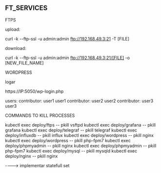 ## FT_SERVICES


FTPS

upload:

curl -k --ftp-ssl -u admin:admin ftp://192.168.49.3:21 -T [FILE]

download:

curl -k --ftp-ssl -u admin:admin ftp://192.168.49.3:21/[FILE] -o [NEW_FILE_NAME]

WORDPRESS

logar

https://IP:5050/wp-login.php

users:
contributor: user1 user1
contributor: user2 user2
contributor: user3 user3



COMMANDS TO KILL PROCESSES

kubectl exec deploy/ftps -- pkill vsftpd
kubectl exec deploy/grafana -- pkill grafana
kubectl exec deploy/telegraf -- pkill telegraf
kubectl exec deploy/influxdb -- pkill influx
kubectl exec deploy/wordpress -- pkill nginx
kubectl exec deploy/wordpress -- pkill php-fpm7
kubectl exec deploy/phpmyadmin -- pkill nginx
kubectl exec deploy/phpmyadmin -- pkill php-fpm7
kubectl exec deploy/mysql -- pkill mysqld 
kubectl exec deploy/nginx -- pkill nginx


----> implementar statefull set